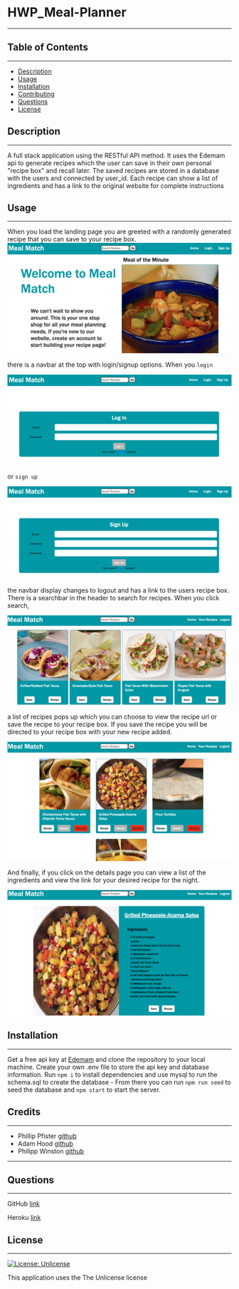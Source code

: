 # HWP_Meal-Planner

---

## Table of Contents

---

- [Description](#description)
- [Usage](#usage)
- [Installation](#installation)
- [Contributing](#credits)
- [Questions](#questions)
- [License](#license)

## Description

---

A full stack application using the RESTful API method. It uses the Edemam api to generate recipes which the user can save in their own personal "recipe box" and recall later. The saved recipes are stored in a database with the users and connected by user_id. Each recipe can show a list of ingredients and has a link to the original website for complete instructions

## Usage

---

When you load the landing page you are greeted with a randomly generated recipe that you can save to your recipe box.
![home page image](./assets/images/home.png)

there is a navbar at the top with login/signup options. When you `login`

![Login image](./assets/images/login.png)

or `sign up`

![signup image](./assets/images/signup.png)

the navbar display changes to logout and has a link to the users recipe box. There is a searchbar in the header to search for recipes. When you click search,

![search image](./assets/images/search.png)

a list of recipes pops up which you can choose to view the recipe url or save the recipe to your recipe box. If you save the recipe you will be directed to your recipe box with your new recipe added.

![recipe box image](./assets/images/recipe-box.png)

And finally, if you click on the details page you can view a list of the ingredients and view the link for your desired recipe for the night.

![details image](./assets/images/details.png)

## Installation

---

Get a free api key at [Edemam](https://developer.edamam.com/edamam-recipe-api) and clone the repository to your local machine. Create your own .env file to store the api key and database information. Run `npm i` to install dependencies and use mysql to run the schema.sql to create the database - From there you can run `npm run seed` to seed the database and `npm start` to start the server.

## Credits

---

- Phillip Pfister [github](https://github.com/Phil-Pfister)
- Adam Hood [github](https://github.com/adamhood15)
- Philipp Winston [github](https://github.com/PhilippWinston)



---

## Questions

---

GitHub [link](https://github.com/Phil-Pfister/HWP_Meal-Planner)

Heroku [link](https://young-gorge-82099.herokuapp.com/)

## License

---
[![License: Unlicense](https://img.shields.io/badge/license-Unlicense-blue.svg)](http://unlicense.org/)

This application uses the The Unlicense license

